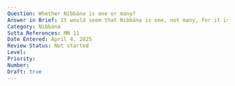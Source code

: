 ```yaml
---
Question: Whether Nibbāna is one or many?
Answer in Brief: It would seem that Nibbāna is one, not many, for it is made clear by the Blessed One himself that the goal (niṭṭhā) is one, not many.
Category: Nibbāna
Sutta References: MN 11
Date Entered: April 4, 2025
Review Status: Not started
Level: 
Priority: 
Number: 
Draft: true
---
```

